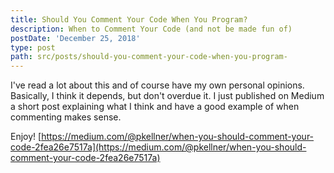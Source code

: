 ```yaml
---
title: Should You Comment Your Code When You Program?
description: When to Comment Your Code (and not be made fun of)
postDate: 'December 25, 2018'
type: post
path: src/posts/should-you-comment-your-code-when-you-program-
---
```


I've read a lot about this and of course have my own personal opinions.  Basically, I think it depends, but don't overdue it. I just published on Medium a short post explaining what I think and have a good example of when commenting makes sense.

Enjoy!  [https://medium.com/@pkellner/when-you-should-comment-your-code-2fea26e7517a](https://medium.com/@pkellner/when-you-should-comment-your-code-2fea26e7517a)